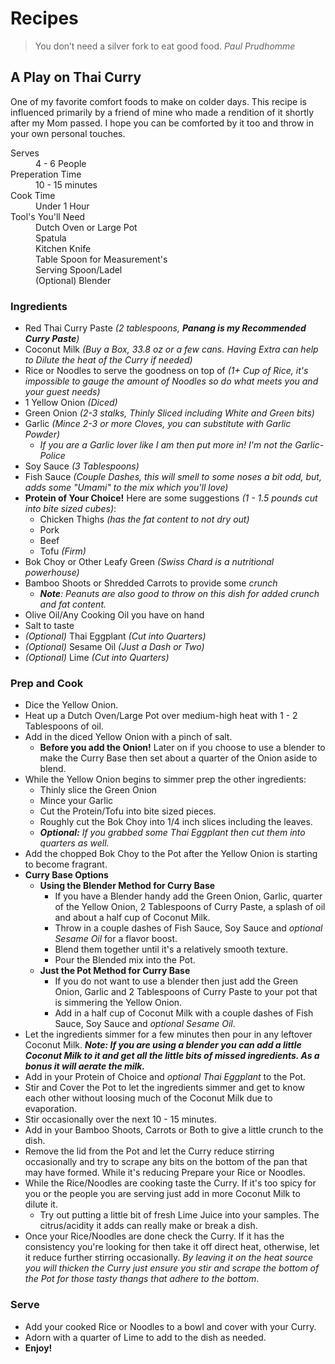 # Recipes
> You don’t need a silver fork to eat good food. _Paul Prudhomme_

## A Play on Thai Curry

One of my favorite comfort foods to make on colder days. This recipe is influenced primarily by a friend of mine who made a rendition of it shortly after my Mom passed. I hope you can be comforted by it too and throw in your own personal touches.

<dl>
<dt>Serves</dt>
<dd>4 - 6 People</dd>
<dt>Preperation Time</dt>
<dd>10 - 15 minutes</dd>
<dt>Cook Time</dt>
<dd>Under 1 Hour</dd>
<dt>Tool's You'll Need</dt>
<dd>Dutch Oven or Large Pot</dd>
<dd>Spatula</dd>
<dd>Kitchen Knife</dd>
<dd>Table Spoon for Measurement's</dd>
<dd>Serving Spoon/Ladel</dd>
<dd>(Optional) Blender</dd>
</dl>

### Ingredients
- Red Thai Curry Paste _(2 tablespoons, **Panang is my Recommended Curry Paste**)_
- Coconut Milk _(Buy a Box, 33.8 oz or a few cans. Having Extra can help to Dilute the heat of the Curry if needed)_
- Rice or Noodles to serve the goodness on top of _(1+ Cup of Rice, it's impossible to gauge the amount of Noodles so do what meets you and your guest needs)_
- 1 Yellow Onion _(Diced)_
- Green Onion _(2-3 stalks, Thinly Sliced including White and Green bits)_
- Garlic _(Mince 2-3 or more Cloves, you can substitute with Garlic Powder)_
  - _If you are a Garlic lover like I am then put more in! I'm not the Garlic-Police_
- Soy Sauce _(3 Tablespoons)_
- Fish Sauce _(Couple Dashes, this will smell to some noses a bit odd, but, adds some "Umami" to the mix which you'll love)_
- **Protein of Your Choice!** Here are some suggestions _(1 - 1.5 pounds cut into bite sized cubes)_:
  - Chicken Thighs _(has the fat content to not dry out)_
  - Pork
  - Beef
  - Tofu _(Firm)_
- Bok Choy or Other Leafy Green _(Swiss Chard is a nutritional powerhouse)_
- Bamboo Shoots or Shredded Carrots to provide some _crunch_
  - _**Note**: Peanuts are also good to throw on this dish for added crunch and fat content._
- Olive Oil/Any Cooking Oil you have on hand
- Salt to taste
- _(Optional)_ Thai Eggplant _(Cut into Quarters)_
- _(Optional)_ Sesame Oil _(Just a Dash or Two)_
- _(Optional)_ Lime _(Cut into Quarters)_

### Prep and Cook
- Dice the Yellow Onion.
- Heat up a Dutch Oven/Large Pot over medium-high heat with 1 - 2 Tablespoons of oil.
- Add in the diced Yellow Onion with a pinch of salt.
  - **Before you add the Onion!** Later on if you choose to use a blender to make the Curry Base then set about a quarter of the Onion aside to blend.
- While the Yellow Onion begins to simmer prep the other ingredients:
  - Thinly slice the Green Onion
  - Mince your Garlic
  - Cut the Protein/Tofu into bite sized pieces.
  - Roughly cut the Bok Choy into 1/4 inch slices including the leaves.
  - _**Optional:** If you grabbed some Thai Eggplant then cut them into quarters as well._
- Add the chopped Bok Choy to the Pot after the Yellow Onion is starting to become fragrant.
- **Curry Base Options**
  - **Using the Blender Method for Curry Base**
    - If you have a Blender handy add the Green Onion, Garlic, quarter of the Yellow Onion, 2 Tablespoons of Curry Paste, a splash of oil and about a half cup of Coconut Milk.
    - Throw in a couple dashes of Fish Sauce, Soy Sauce and _optional Sesame Oil_ for a flavor boost.
    - Blend them together until it's a relatively smooth texture.
    - Pour the Blended mix into the Pot.
  - **Just the Pot Method for Curry Base**
    - If you do not want to use a blender then just add the Green Onion, Garlic and 2 Tablespoons of Curry Paste to your pot that is simmering the Yellow Onion.
    - Add in a half cup of Coconut Milk with a couple dashes of Fish Sauce, Soy Sauce and _optional Sesame Oil_.
- Let the ingredients simmer for a few minutes then pour in any leftover Coconut Milk. _**Note: If you are using a blender you can add a little Coconut Milk to it and get all the little bits of missed ingredients. As a bonus it will aerate the milk.**_
- Add in your Protein of Choice and _optional Thai Eggplant_ to the Pot.
- Stir and Cover the Pot to let the ingredients simmer and get to know each other without loosing much of the Coconut Milk due to evaporation.
- Stir occasionally over the next 10 - 15 minutes.
- Add in your Bamboo Shoots, Carrots or Both to give a little crunch to the dish.
- Remove the lid from the Pot and let the Curry reduce stirring occasionally and try to scrape any bits on the bottom of the pan that may have formed. While it's reducing Prepare your Rice or Noodles.
- While the Rice/Noodles are cooking taste the Curry. If it's too spicy for you or the people you are serving just add in more Coconut Milk to dilute it.
  - Try out putting a little bit of fresh Lime Juice into your samples. The citrus/acidity it adds can really make or break a dish.
- Once your Rice/Noodles are done check the Curry. If it has the consistency you're looking for then take it off direct heat, otherwise, let it reduce further stirring occasionally. _By leaving it on the heat source you will thicken the Curry just ensure you stir and scrape the bottom of the Pot for those tasty thangs that adhere to the bottom_.

### Serve
- Add your cooked Rice or Noodles to a bowl and cover with your Curry.
- Adorn with a quarter of Lime to add to the dish as needed.
- **Enjoy!**
